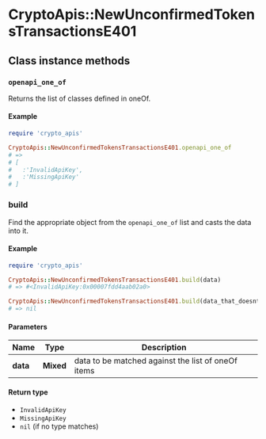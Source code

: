 # CryptoApis::NewUnconfirmedTokensTransactionsE401

## Class instance methods

### `openapi_one_of`

Returns the list of classes defined in oneOf.

#### Example

```ruby
require 'crypto_apis'

CryptoApis::NewUnconfirmedTokensTransactionsE401.openapi_one_of
# =>
# [
#   :'InvalidApiKey',
#   :'MissingApiKey'
# ]
```

### build

Find the appropriate object from the `openapi_one_of` list and casts the data into it.

#### Example

```ruby
require 'crypto_apis'

CryptoApis::NewUnconfirmedTokensTransactionsE401.build(data)
# => #<InvalidApiKey:0x00007fdd4aab02a0>

CryptoApis::NewUnconfirmedTokensTransactionsE401.build(data_that_doesnt_match)
# => nil
```

#### Parameters

| Name | Type | Description |
| ---- | ---- | ----------- |
| **data** | **Mixed** | data to be matched against the list of oneOf items |

#### Return type

- `InvalidApiKey`
- `MissingApiKey`
- `nil` (if no type matches)

